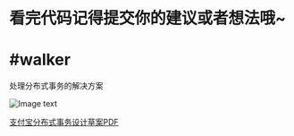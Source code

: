 # 看完代码记得提交你的建议或者想法哦~

# #walker
处理分布式事务的解决方案


![Image text](https://github.com/devpage/walker/blob/master/_doc/alipay_tcc.png)

[支付宝分布式事务设计草案PDF](_doc/支付宝分布式事务设计草案.pdf)